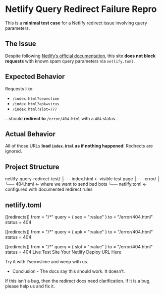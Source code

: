 # Netlify Query Redirect Failure Repro

This is a **minimal test case** for a Netlify redirect issue involving query parameters.

## The Issue

Despite following [Netlify’s official documentation](https://docs.netlify.com/routing/redirects/#query-parameters), this site **does not block requests** with known spam query parameters via `netlify.toml`.

## Expected Behavior

Requests like:

- `/index.html?seo=slime`
- `/index.html?apk=virus`
- `/index.html?slot=777`

…should **redirect to** `/error/404.html` with a `404` status.

## Actual Behavior

All of those URLs **load `index.html` as if nothing happened**. Redirects are ignored.

## Project Structure

netlify-query-redirect-test/
├── index.html ← visible test page
├── error/
│ └── 404.html ← where we want to send bad bots
└── netlify.toml ← configured with documented redirect rules


## netlify.toml

[[redirects]]
  from = "/*"
  query = { seo = ":value" }
  to = "/error/404.html"
  status = 404

[[redirects]]
  from = "/*"
  query = { apk = ":value" }
  to = "/error/404.html"
  status = 404

[[redirects]]
  from = "/*"
  query = { slot = ":value" }
  to = "/error/404.html"
  status = 404
  Live Test Site
  Your Netlify Deploy URL Here
 
Try it with ?seo=slime and weep with us.

- Conclusion -
The docs say this should work. It doesn’t.

If this isn’t a bug, then the redirect docs need clarification. If it is a bug, please help us and fix it.